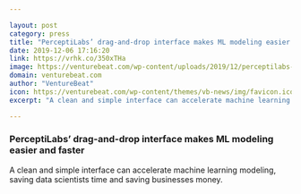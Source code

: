 ```yaml
---

layout: post
category: press
title: "PerceptiLabs’ drag-and-drop interface makes ML modeling easier and faster"
date: 2019-12-06 17:16:20
link: https://vrhk.co/350xTHa
image: https://venturebeat.com/wp-content/uploads/2019/12/perceptilabs-demo.jpg?w=1200&strip=all
domain: venturebeat.com
author: "VentureBeat"
icon: https://venturebeat.com/wp-content/themes/vb-news/img/favicon.ico
excerpt: "A clean and simple interface can accelerate machine learning modeling, saving data scientists time and saving businesses money."

---
```


### PerceptiLabs’ drag-and-drop interface makes ML modeling easier and faster

A clean and simple interface can accelerate machine learning modeling, saving data scientists time and saving businesses money.